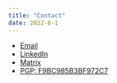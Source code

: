 ```yaml
---
title: "Contact"
date: 2022-6-1
---
```


* [Email](mailto:codebam@riseup.net)
* [LinkedIn](https://www.linkedin.com/in/sean-behan)
* [Matrix](https://matrix.to/#/@codebam:matrix.org)
* [PGP: F9BC985B3BF972C7](/publickey.txt)
